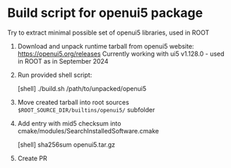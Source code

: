 # Build script for openui5 package

Try to extract minimal possible set of openui5 libraries, used in ROOT

1. Download and unpack runtime tarball from openui5 website: https://openui5.org/releases
   Currently working with ui5 v1.128.0 - used in ROOT as in September 2024

2. Run provided shell script:

    [shell] ./build.sh /path/to/unpacked/openui5

3. Move created tarball into root sources `$ROOT_SOURCE_DIR/builtins/openui5/` subfolder

4. Add entry with mid5 checksum into cmake/modules/SearchInstalledSoftware.cmake

    [shell] sha256sum openui5.tar.gz

5. Create PR
